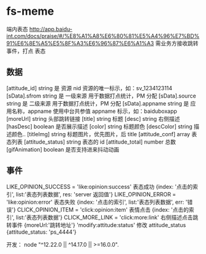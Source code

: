 # fs-meme

端内表态 http://app.baidu-int.com/docs/praise/#/%E8%A1%A8%E6%80%81%E5%A4%96%E7%BD%91%E6%8E%A5%E5%8F%A3%E6%96%87%E6%A1%A3
需业务方接收跳转事件，打点
表态

## 数据

[attitude_id] string 是 资源 nid 资源的唯一标示，如：sv_1234123114
[sData].sfrom string 是 一级来源 用于数据打点统计，PM 分配
[sData].source string 是 二级来源 用于数据打点统计，PM 分配
[sData].appname string 是 应用名称，appname 使用中台共参值 appname 标示，如：baiduboxapp
[moreUrl] string 头部跳转链接
[title] string 标题
[desc] string 右侧描述
[hasDesc] boolean 是否展示描述
[color] string 标题颜色
[descColor] string 描述颜色..
[titleImg] string 标题图片，优先图片，后 title
[attitude_conf] array 表态列表
[attitude_status] string 表态的 id
[attitude_total] number 总数
[gifAnimation] boolean 是否支持进来抖动动画

## 事件

LIKE_OPINION_SUCCESS = 'like:opinion:success' 表态成功 {index: '点击的索引', list:'表态列表数据', res: 'server 返回值'}
LIKE_OPINION_ERROR = 'like:opinion:error' 表态失败 {index: '点击的索引', list:'表态列表数据', err: '错误'}
CLICK_OPINION_ITEM = 'click:opinion:item' 表情点击 {index: '点击的索引', list:'表态列表数据'}
CLICK_MORE_LINK = 'click:more:link' 右侧描述点击跳转事件 {moreUrl:'跳转地址'}
'modify:attitude:status' 修改 attitude_status {attitude_status: 'ps_4444'}

开发： node "^12.22.0 || ^14.17.0 || >=16.0.0".

